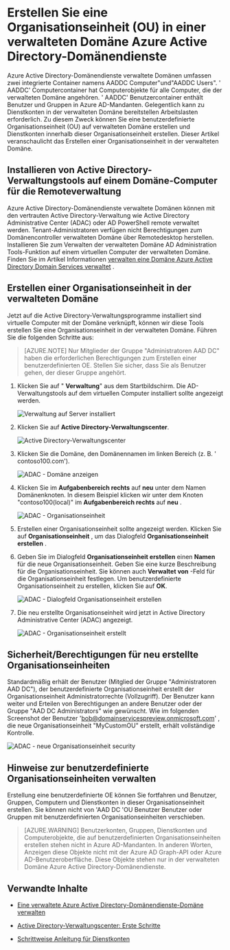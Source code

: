 <properties
    pageTitle="Azure Active Directory Domain Services: Administration Guide | Microsoft Azure"
    description="Erstellen Sie eine Organisationseinheit (OU) auf Azure AD-Domänendienste verwalteten Domänen"
    services="active-directory-ds"
    documentationCenter=""
    authors="mahesh-unnikrishnan"
    manager="stevenpo"
    editor="curtand"/>

<tags
    ms.service="active-directory-ds"
    ms.workload="identity"
    ms.tgt_pltfrm="na"
    ms.devlang="na"
    ms.topic="article"
    ms.date="09/21/2016"
    ms.author="maheshu"/>

# <a name="create-an-organizational-unit-ou-on-an-azure-ad-domain-services-managed-domain"></a>Erstellen Sie eine Organisationseinheit (OU) in einer verwalteten Domäne Azure Active Directory-Domänendienste
Azure Active Directory-Domänendienste verwaltete Domänen umfassen zwei integrierte Container namens AADDC Computer"und"AADDC Users". ' AADDC' Computercontainer hat Computerobjekte für alle Computer, die der verwalteten Domäne angehören. ' AADDC' Benutzercontainer enthält Benutzer und Gruppen in Azure AD-Mandanten. Gelegentlich kann zu Dienstkonten in der verwalteten Domäne bereitstellen Arbeitslasten erforderlich. Zu diesem Zweck können Sie eine benutzerdefinierte Organisationseinheit (OU) auf verwalteten Domäne erstellen und Dienstkonten innerhalb dieser Organisationseinheit erstellen. Dieser Artikel veranschaulicht das Erstellen einer Organisationseinheit in der verwalteten Domäne.


## <a name="install-ad-administration-tools-on-a-domain-joined-virtual-machine-for-remote-administration"></a>Installieren von Active Directory-Verwaltungstools auf einem Domäne-Computer für die Remoteverwaltung
Azure Active Directory-Domänendienste verwaltete Domänen können mit den vertrauten Active Directory-Verwaltung wie Active Directory Administrative Center (ADAC) oder AD PowerShell remote verwaltet werden. Tenant-Administratoren verfügen nicht Berechtigungen zum Domänencontroller verwalteten Domäne über Remotedesktop herstellen. Installieren Sie zum Verwalten der verwalteten Domäne AD Administration Tools-Funktion auf einem virtuellen Computer der verwalteten Domäne. Finden Sie im Artikel Informationen [verwalten eine Domäne Azure Active Directory Domain Services verwaltet](active-directory-ds-admin-guide-administer-domain.md) .

## <a name="create-an-organizational-unit-on-the-managed-domain"></a>Erstellen einer Organisationseinheit in der verwalteten Domäne
Jetzt auf die Active Directory-Verwaltungsprogramme installiert sind virtuelle Computer mit der Domäne verknüpft, können wir diese Tools erstellen Sie eine Organisationseinheit in der verwalteten Domäne. Führen Sie die folgenden Schritte aus:

> [AZURE.NOTE] Nur Mitglieder der Gruppe "Administratoren AAD DC" haben die erforderlichen Berechtigungen zum Erstellen einer benutzerdefinierten OE. Stellen Sie sicher, dass Sie als Benutzer gehen, der dieser Gruppe angehört.

1. Klicken Sie auf " **Verwaltung**" aus dem Startbildschirm. Die AD-Verwaltungstools auf dem virtuellen Computer installiert sollte angezeigt werden.

    ![Verwaltung auf Server installiert](./media/active-directory-domain-services-admin-guide/install-rsat-admin-tools-installed.png)

2. Klicken Sie auf **Active Directory-Verwaltungscenter**.

    ![Active Directory-Verwaltungscenter](./media/active-directory-domain-services-admin-guide/adac-overview.png)

3. Klicken Sie die Domäne, den Domänennamen im linken Bereich (z. B. ' contoso100.com').

    ![ADAC - Domäne anzeigen](./media/active-directory-domain-services-admin-guide/create-ou-adac-overview.png)

4. Klicken Sie im **Aufgabenbereich rechts** auf **neu** unter dem Namen Domänenknoten. In diesem Beispiel klicken wir unter dem Knoten "contoso100(local)" im **Aufgabenbereich rechts** auf **neu** .

    ![ADAC - Organisationseinheit](./media/active-directory-domain-services-admin-guide/create-ou-adac-new-ou.png)

5. Erstellen einer Organisationseinheit sollte angezeigt werden. Klicken Sie auf **Organisationseinheit** , um das Dialogfeld **Organisationseinheit erstellen** .

6. Geben Sie im Dialogfeld **Organisationseinheit erstellen** einen **Namen** für die neue Organisationseinheit. Geben Sie eine kurze Beschreibung für die Organisationseinheit. Sie können auch **Verwaltet von** -Feld für die Organisationseinheit festlegen. Um benutzerdefinierte Organisationseinheit zu erstellen, klicken Sie auf **OK**.

    ![ADAC - Dialogfeld Organisationseinheit erstellen](./media/active-directory-domain-services-admin-guide/create-ou-dialog.png)

7. Die neu erstellte Organisationseinheit wird jetzt in Active Directory Administrative Center (ADAC) angezeigt.

    ![ADAC - Organisationseinheit erstellt](./media/active-directory-domain-services-admin-guide/create-ou-done.png)


## <a name="permissionssecurity-for-newly-created-ous"></a>Sicherheit/Berechtigungen für neu erstellte Organisationseinheiten
Standardmäßig erhält der Benutzer (Mitglied der Gruppe "Administratoren AAD DC"), der benutzerdefinierte Organisationseinheit erstellt der Organisationseinheit Administratorrechte (Vollzugriff). Der Benutzer kann weiter und Erteilen von Berechtigungen an andere Benutzer oder der Gruppe "AAD DC Administrators" wie gewünscht. Wie im folgenden Screenshot der Benutzer 'bob@domainservicespreview.onmicrosoft.com' , die neue Organisationseinheit "MyCustomOU" erstellt, erhält vollständige Kontrolle.

 ![ADAC - neue Organisationseinheit security](./media/active-directory-domain-services-admin-guide/create-ou-permissions.png)


## <a name="notes-on-administering-custom-ous"></a>Hinweise zur benutzerdefinierte Organisationseinheiten verwalten
Erstellung eine benutzerdefinierte OE können Sie fortfahren und Benutzer, Gruppen, Computern und Dienstkonten in dieser Organisationseinheit erstellen. Sie können nicht von 'AAD DC 'OU Benutzer Benutzer oder Gruppen mit benutzerdefinierten Organisationseinheiten verschieben.

> [AZURE.WARNING] Benutzerkonten, Gruppen, Dienstkonten und Computerobjekte, die auf benutzerdefinierten Organisationseinheiten erstellen stehen nicht in Azure AD-Mandanten. In anderen Worten, Anzeigen diese Objekte nicht mit der Azure AD Graph-API oder Azure AD-Benutzeroberfläche. Diese Objekte stehen nur in der verwalteten Domäne Azure Active Directory-Domänendienste.


## <a name="related-content"></a>Verwandte Inhalte

- [Eine verwaltete Azure Active Directory-Domänendienste-Domäne verwalten](active-directory-ds-admin-guide-administer-domain.md)

- [Active Directory-Verwaltungscenter: Erste Schritte](https://technet.microsoft.com/library/dd560651.aspx)

- [Schrittweise Anleitung für Dienstkonten](https://technet.microsoft.com/library/dd548356.aspx)
